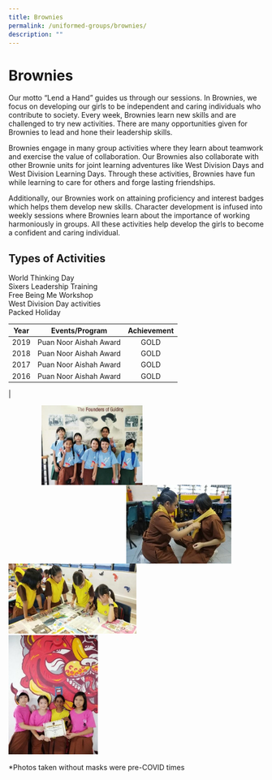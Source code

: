 ```yaml
---
title: Brownies
permalink: /uniformed-groups/brownies/
description: ""
---
```

# Brownies

Our motto “Lend a Hand” guides us through our sessions. In Brownies, we focus on developing our girls to be independent and caring individuals who contribute to society. Every week, Brownies learn new skills and are challenged to try new activities. There are many opportunities given for Brownies to lead and hone their leadership skills.

  

Brownies engage in many group activities where they learn about teamwork and exercise the value of collaboration. Our Brownies also collaborate with other Brownie units for joint learning adventures like West Division Days and West Division Learning Days. Through these activities, Brownies have fun while learning to care for others and forge lasting friendships.

  

Additionally, our Brownies work on attaining proficiency and interest badges which helps them develop new skills. Character development is infused into weekly sessions where Brownies learn about the importance of working harmoniously in groups. All these activities help develop the girls to become a confident and caring individual.

  

Types of Activities
-------------------

World Thinking Day   
Sixers Leadership Training   
Free Being Me Workshop   
West Division Day activities   
Packed Holiday

| Year |     Events/Program     | Achievement |
|:----:|:----------------------:|:-----------:|
| 2019 | Puan Noor Aishah Award |     GOLD    |
| 2018 | Puan Noor Aishah Award |     GOLD    |
| 2017 | Puan Noor Aishah Award |     GOLD    |
| 2016 | Puan Noor Aishah Award |     GOLD    |
|

<img src="/images/ZHPS%20Experience/Uniformed%20Groups/Brownies_1.jpg" style="width:39.5%;margin-left:65px;" align = "left">
<img src="/images/ZHPS%20Experience/Uniformed%20Groups/Brownies_3.jpg" style="width:41%;margin-right:65px;" align = "right">

<br clear="left">

<img src="/images/ZHPS%20Experience/Uniformed%20Groups/Brownies_4.jpg" style="width:50%">
<br>
 <img src="/images/ZHPS%20Experience/Uniformed%20Groups/Brownies_2.jpg" style="width:35%">




\*Photos taken without masks were pre-COVID times